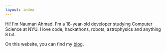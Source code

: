 ```yaml
---
layout: index
---
```


Hi! I'm Nauman Ahmad. I'm a 18-year-old developer studying Computer Science at NYU.  I love code, hackathons, robots, astrophysics and anything 8 bit.

On this website, you can find my [blog](/blog).
